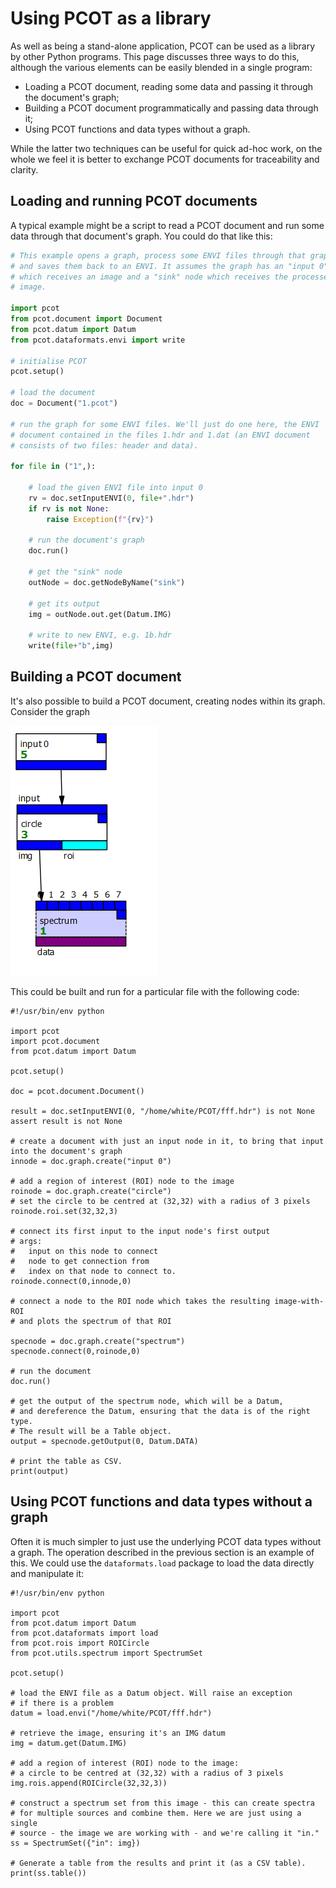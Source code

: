 # Using PCOT as a library
As well as being a stand-alone application,
PCOT can be used as a library by other Python programs. This page discusses
three ways to do this, although the various elements can be easily blended
in a single program:

* Loading a PCOT document, reading some data and passing it through
the document's graph;
* Building a PCOT document programmatically and passing data through it;
* Using PCOT functions and data types without a graph.

While the latter two techniques can be useful
for quick ad-hoc work, on the whole we feel it is better to exchange
PCOT documents for traceability and clarity.


## Loading and running PCOT documents

A typical example might be a script
to read a PCOT document and run some data through that document's graph.
You could do that like this:

```python
# This example opens a graph, process some ENVI files through that graph,
# and saves them back to an ENVI. It assumes the graph has an "input 0" node
# which receives an image and a "sink" node which receives the processed
# image.

import pcot
from pcot.document import Document
from pcot.datum import Datum
from pcot.dataformats.envi import write

# initialise PCOT
pcot.setup()

# load the document
doc = Document("1.pcot")

# run the graph for some ENVI files. We'll just do one here, the ENVI
# document contained in the files 1.hdr and 1.dat (an ENVI document
# consists of two files: header and data).

for file in ("1",):

    # load the given ENVI file into input 0
    rv = doc.setInputENVI(0, file+".hdr")
    if rv is not None:
        raise Exception(f"{rv}")

    # run the document's graph 
    doc.run()

    # get the "sink" node
    outNode = doc.getNodeByName("sink")
    
    # get its output
    img = outNode.out.get(Datum.IMG)
 
    # write to new ENVI, e.g. 1b.hdr
    write(file+"b",img)
```

## Building a PCOT document

It's also possible to build a PCOT document, creating nodes within its graph.
Consider the graph

![!A simple graph](graph1.png)

This could be built and run for a particular file with the following code:

```
#!/usr/bin/env python

import pcot
import pcot.document
from pcot.datum import Datum

pcot.setup()

doc = pcot.document.Document()

result = doc.setInputENVI(0, "/home/white/PCOT/fff.hdr") is not None
assert result is not None

# create a document with just an input node in it, to bring that input into the document's graph
innode = doc.graph.create("input 0")

# add a region of interest (ROI) node to the image
roinode = doc.graph.create("circle")
# set the circle to be centred at (32,32) with a radius of 3 pixels
roinode.roi.set(32,32,3)

# connect its first input to the input node's first output
# args: 
#   input on this node to connect
#   node to get connection from
#   index on that node to connect to.
roinode.connect(0,innode,0)     

# connect a node to the ROI node which takes the resulting image-with-ROI
# and plots the spectrum of that ROI

specnode = doc.graph.create("spectrum")
specnode.connect(0,roinode,0)

# run the document
doc.run()

# get the output of the spectrum node, which will be a Datum,
# and dereference the Datum, ensuring that the data is of the right type.
# The result will be a Table object.
output = specnode.getOutput(0, Datum.DATA)

# print the table as CSV.
print(output)
```

## Using PCOT functions and data types without a graph

Often it is much simpler to just use the underlying PCOT data types without a graph.
The operation described in the previous section is an example of this. We could
use the `dataformats.load` package to load the data directly and manipulate it:

```
#!/usr/bin/env python

import pcot
from pcot.datum import Datum
from pcot.dataformats import load
from pcot.rois import ROICircle
from pcot.utils.spectrum import SpectrumSet

pcot.setup()

# load the ENVI file as a Datum object. Will raise an exception
# if there is a problem
datum = load.envi("/home/white/PCOT/fff.hdr")

# retrieve the image, ensuring it's an IMG datum
img = datum.get(Datum.IMG)

# add a region of interest (ROI) node to the image:
# a circle to be centred at (32,32) with a radius of 3 pixels
img.rois.append(ROICircle(32,32,3))

# construct a spectrum set from this image - this can create spectra
# for multiple sources and combine them. Here we are just using a single
# source - the image we are working with - and we're calling it "in."
ss = SpectrumSet({"in": img})

# Generate a table from the results and print it (as a CSV table).
print(ss.table())
```
